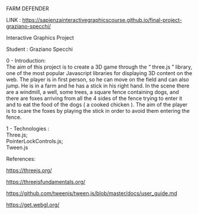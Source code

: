 FARM DEFENDER

LINK : https://sapienzainteractivegraphicscourse.github.io/final-project-graziano-specchi/

Interactive Graphics Project

Student : Graziano Specchi

0 - Introduction:     
The aim of this project is to create a 3D game through the “​ three.js​ ”
library, one of the most popular Javascript libraries for displaying 3D
content on the web. The player is in first person, so he can move on the
field and can also jump. He is in a farm and he has a stick in his right
hand. In the scene there are a windmill, a well, some trees, a square
fence containing dogs, and there are foxes arriving from all the 4 sides
of the fence trying to enter it and to eat the food of the dogs ( a cooked
chicken ). The aim of the player is to scare the foxes by playing the stick
in order to avoid them entering the fence.

1 - Technologies :      
Three.js;  
PointerLockControls.js;   
Tween.js

References:

https://threejs.org/

https://threejsfundamentals.org/

https://github.com/tweenjs/tween.js/blob/master/docs/user_guide.md

https://get.webgl.org/
